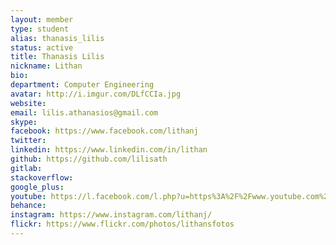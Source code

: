```yaml
---
layout: member
type: student
alias: thanasis_lilis
status: active
title: Thanasis Lilis
nickname: Lithan
bio:
department: Computer Engineering
avatar: http://i.imgur.com/DLfCCIa.jpg
website:
email: lilis.athanasios@gmail.com
skype:
facebook: https://www.facebook.com/lithanj
twitter:
linkedin: https://www.linkedin.com/in/lithan
github: https://github.com/lilisath
gitlab:
stackoverflow:
google_plus:
youtube: https://l.facebook.com/l.php?u=https%3A%2F%2Fwww.youtube.com%2Fuser%2FAthanasiosJ&h=WAQFVltlb
behance:
instagram: https://www.instagram.com/lithanj/
flickr: https://www.flickr.com/photos/lithansfotos
---
```

